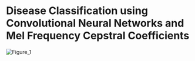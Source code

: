 # Disease Classification using Convolutional Neural Networks and Mel Frequency Cepstral Coefficients 


![Figure_1](https://github.com/user-attachments/assets/1ae3485a-fa1e-428c-940d-21824bbf3250)
